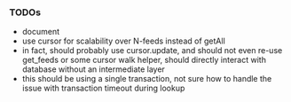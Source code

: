 
### TODOs

* document
* use cursor for scalability over N-feeds instead of getAll
* in fact, should probably use cursor.update, and should not even re-use get_feeds or some cursor walk helper, should directly interact with database without an intermediate layer
* this should be using a single transaction, not sure how to handle the issue with transaction timeout during lookup
